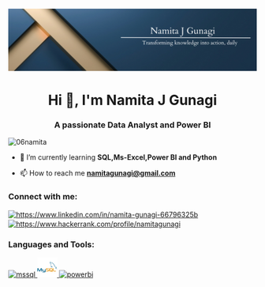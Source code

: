 ![logo](https://github.com/06namita/06namita/blob/main/Blue%20Gold%20Elegant%20Minimalist%20Digital%20Marketer%20LinkedIn%20Banner.png)
<h1 align="center">Hi 👋, I'm Namita J Gunagi</h1>
<h3 align="center">A passionate Data Analyst and Power BI</h3>

<p align="left"> <img src="https://komarev.com/ghpvc/?username=06namita&label=Profile%20views&color=0e75b6&style=flat" alt="06namita" /> </p>

- 🌱 I’m currently learning **SQL,Ms-Excel,Power BI and Python**

- 📫 How to reach me **namitagunagi@gmail.com**

<h3 align="left">Connect with me:</h3>
<p align="left">
<a href="https://linkedin.com/in/https://www.linkedin.com/in/namita-gunagi-66796325b" target="blank"><img align="center" src="https://raw.githubusercontent.com/rahuldkjain/github-profile-readme-generator/master/src/images/icons/Social/linked-in-alt.svg" alt="https://www.linkedin.com/in/namita-gunagi-66796325b" height="30" width="40" /></a>
<a href="https://www.hackerrank.com/https://www.hackerrank.com/profile/namitagunagi" target="blank"><img align="center" src="https://raw.githubusercontent.com/rahuldkjain/github-profile-readme-generator/master/src/images/icons/Social/hackerrank.svg" alt="https://www.hackerrank.com/profile/namitagunagi" height="30" width="40" /></a>
</p>

<h3 align="left">Languages and Tools:</h3>
<p align="left"> <a href="https://www.microsoft.com/en-us/sql-server" target="_blank" rel="noreferrer"> <img src="https://www.svgrepo.com/show/303229/microsoft-sql-server-logo.svg" alt="mssql" width="40" height="40"/> </a> <a href="https://www.mysql.com/" target="_blank" rel="noreferrer"> <img src="https://raw.githubusercontent.com/devicons/devicon/master/icons/mysql/mysql-original-wordmark.svg" alt="mysql" width="40" height="40"/> </a> 
  <a href="https://www.microsoft.com/en-us/power-platform/products/power-bi"> <img src="https://www.google.com/url?sa=i&url=https%3A%2F%2Fpowerbi.microsoft.com%2Fen-us%2Fdownloads%2F&psig=AOvVaw2H96WToEXfwFymX5eYb1Ot&ust=1715695066202000&source=images&cd=vfe&opi=89978449&ved=0CBIQjRxqFwoTCOj9jLHkioYDFQAAAAAdAAAAABAE" alt="powerbi" width="40" height="40"/> </a> </p>
